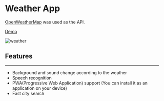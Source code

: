 # Weather App

[OpenWeatherMap](https://openweathermap.org/api) was used as the API.

[Demo](https://ymzemre-js-weather-app.netlify.app/)

![weather](https://docs.google.com/uc?export=open&id=1YvU3SptSzSJug4yxpTmP7tJWSjERLiCc)

## Features

---

- Background and sound change according to the weather
- Speech recognition
- PWA(Progressive Web Application) support (You can install it as an application on your device)
- Fast city search
